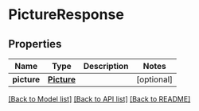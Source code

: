 # PictureResponse

## Properties
Name | Type | Description | Notes
------------ | ------------- | ------------- | -------------
**picture** | [**Picture**](Picture.md) |  | [optional] 

[[Back to Model list]](../README.md#documentation-for-models) [[Back to API list]](../README.md#documentation-for-api-endpoints) [[Back to README]](../README.md)


